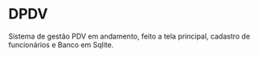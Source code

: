 # DPDV
Sistema de gestão PDV em andamento, feito a tela principal, cadastro de funcionários e Banco em Sqlite.

